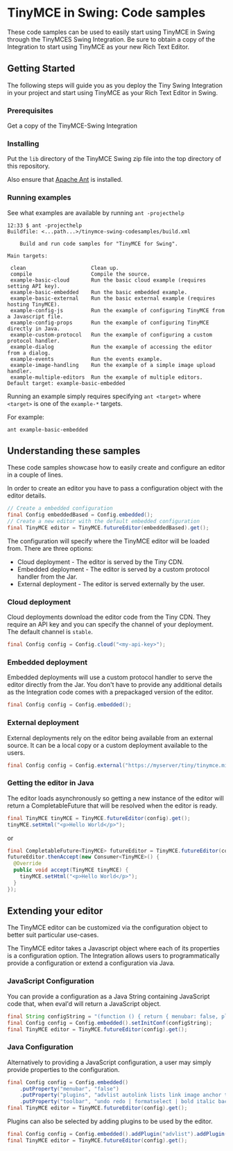 
# TinyMCE in Swing: Code samples

These code samples can be used to easily start using TinyMCE in Swing through the TinyMCES Swing Integration. Be sure to obtain a copy of the Integration to start using TinyMCE as your new Rich Text Editor.

## Getting Started

The following steps will guide you as you deploy the Tiny Swing Integration in your project and start using TinyMCE as your Rich Text Editor in Swing.

### Prerequisites

Get a copy of the TinyMCE-Swing Integration

### Installing

Put the `lib` directory of the TinyMCE Swing zip file into the top directory of this repository.

Also ensure that [Apache Ant](https://ant.apache.org/) is installed.

### Running examples

See what examples are available by running `ant -projecthelp`
```text
12:33 $ ant -projecthelp
Buildfile: <...path...>/tinymce-swing-codesamples/build.xml

    Build and run code samples for "TinyMCE for Swing".
  
Main targets:

 clean                     Clean up.
 compile                   Compile the source.
 example-basic-cloud       Run the basic cloud example (requires setting API key).
 example-basic-embedded    Run the basic embedded example.
 example-basic-external    Run the basic external example (requires hosting TinyMCE).
 example-config-js         Run the example of configuring TinyMCE from a Javascript file.
 example-config-props      Run the example of configuring TinyMCE directly in Java.
 example-custom-protocol   Run the example of configuring a custom protocol handler.
 example-dialog            Run the example of accessing the editor from a dialog.
 example-events            Run the events example.
 example-image-handling    Run the example of a simple image upload handler.
 example-multiple-editors  Run the example of multiple editors.
Default target: example-basic-embedded
 ```

 Running an example simply requires specifying `ant <target>` where `<target>` is one of the `example-*` targets.
 
 For example:
 ```
 ant example-basic-embedded
 ```

## Understanding these samples

These code samples showcase how to easily create and configure an editor in a couple of lines.

In order to create an editor you have to pass a configuration object with the editor details.

```java
// Create a embedded configuration
final Config embeddedBased = Config.embedded();
// Create a new editor with the default embedded configuration
final TinyMCE editor = TinyMCE.futureEditor(embeddedBased).get();
```
The configuration will specify where the TinyMCE editor will be loaded from. There are three options:

- Cloud deployment - The editor is served by the Tiny CDN.
- Embedded deployment - The editor is served by a custom protocol handler from the Jar.
- External deployment - The editor is served externally by the user.

### Cloud deployment

Cloud deployments download the editor code from the Tiny CDN. They require an API key and you can specify the channel of your deployment. The default channel is `stable`.

```java
final Config config = Config.cloud("<my-api-key>");
```

### Embedded deployment

Embedded deployments will use a custom protocol handler to serve the editor directly from the Jar. You don't have to provide any additional details as the Integration code comes with a prepackaged version of the editor.

```java
final Config config = Config.embedded();
```

### External deployment

External deployments rely on the editor being available from an external source. It can be a local copy or a custom deployment available to the users.

```java
final Config config = Config.external("https://myserver/tiny/tinymce.min.js");
```

### Getting the editor in Java

The editor loads asynchronously so getting a new instance of the editor will return a CompletableFuture that will be resolved when the editor is ready.

```java
final TinyMCE tinyMCE = TinyMCE.futureEditor(config).get();
tinyMCE.setHtml("<p>Hello World</p>");
```

or

```java
final CompletableFuture<TinyMCE> futureEditor = TinyMCE.futureEditor(config);
futureEditor.thenAccept(new Consumer<TinyMCE>() {
  @Override
  public void accept(TinyMCE tinyMCE) {
    tinyMCE.setHtml("<p>Hello World</p>");
  }
});
```

## Extending your editor

The TinyMCE editor can be customized via the configuration object to better suit particular use-cases.

The TinyMCE editor takes a Javascript object where each of its properties is a configuration option. The Integration allows users to programmatically provide a configuration or extend a configuration via Java.

### JavaScript Configuration

You can provide a configuration as a Java String containing JavaScript code that, when eval'd will return a JavaScript object.

```java
final String configString = "(function () { return { menubar: false, plugins: 'advlist autolink lists link image charmap print preview anchor', toolbar: 'undo redo | formatselect | bold italic backcolor | alignleft aligncenter alignright alignjustify | bullist numlist outdent indent | removeformat | help' }; })()";
final Config config = Config.embedded().setInitConf(configString);
final TinyMCE editor = TinyMCE.futureEditor(config).get();
```

### Java Configuration

Alternatively to providing a JavaScript configuration, a user may simply provide properties to the configuration.

```java
final Config config = Config.embedded()
    .putProperty("menubar", "false")
    .putProperty("plugins", "advlist autolink lists link image anchor textcolor searchreplace visualblocks media table paste help wordcount")
    .putProperty("toolbar", "undo redo | formatselect | bold italic backcolor | alignleft aligncenter alignright alignjustify | bullist numlist outdent indent | removeformat | help");
final TinyMCE editor = TinyMCE.futureEditor(config).get();
```

Plugins can also be selected by adding plugins to be used by the editor.

```java
final Config config = Config.embedded().addPlugin("advlist").addPlugin("lists");
final TinyMCE editor = TinyMCE.futureEditor(config).get();
```